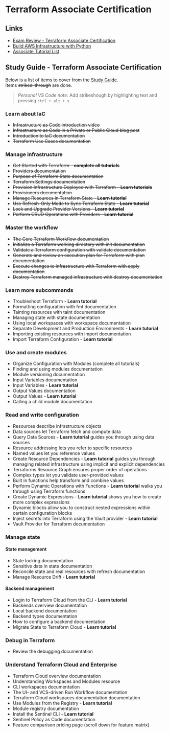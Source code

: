 # Terraform Associate Certification

## Links

- [Exam Review - Terraform Associate Certification](https://learn.hashicorp.com/tutorials/terraform/associate-review)
- [Build AWS Infrastructure with Python](https://learn.hashicorp.com/tutorials/terraform/cdktf-build-python?in=terraform/cdktf)
- [Associate Tutorial List](https://learn.hashicorp.com/collections/terraform/certification-associate-tutorials)

## Study Guide - Terraform Associate Certification

Below is a list of items to cover from the [Study Guide](https://learn.hashicorp.com/tutorials/terraform/associate-study).  
Items ~~striked-through~~ are done.

> *Personal VS Code note:* Add strikeshough by highlighting text and pressing `ctrl + alt + s`

### Learn about IaC

- ~~Infrastructure as Code introduction video~~
- ~~Infrastructure as Code in a Private or Public Cloud blog post~~
- ~~Introduction to IaC documentation~~
- ~~Terraform Use Cases documentation~~

### Manage infrastructure

- ~~Get Started with Terraform - **complete all tutorials**~~
- ~~Providers documentation~~
- ~~Purpose of Terraform State documentation~~
- ~~Terraform Settings documentation~~
- ~~Provision Infrastructure Deployed with Terraform - **Learn tutorials**~~
- ~~Provisioners documentation~~
- ~~Manage Resources in Terraform State - **Learn tutorial**~~
- ~~Use Refresh-Only Mode to Sync Terraform State - **Learn tutorial**~~
- ~~Lock and Upgrade Provider Versions - **Learn tutorial**~~
- ~~Perform CRUD Operations with Providers - **Learn tutorial**~~

### Master the workflow

- ~~The Core Terraform Workflow documentation~~
- ~~Initialize a Terraform working directory with init documentation~~
- ~~Validate a Terraform configuration with validate documentation~~
- ~~Generate and review an execution plan for Terraform with plan documentation~~
- ~~Execute changes to infrastructure with Terraform with apply documentation~~
- ~~Destroy Terraform managed infrastructure with destroy documentation~~

### Learn more subcommands

- Troubleshoot Terraform - **Learn tutorial**
- Formatting configuration with fmt documentation
- Tainting resources with taint documentation
- Managing state with state documentation
- Using local workspaces with workspace documentation
- Separate Development and Production Environments - **Learn tutorial**
- Importing existing resources with import documentation
- Import Terraform Configuration - **Learn tutorial**

### Use and create modules

- Organize Configuration with Modules (complete all tutorials)
- Finding and using modules documentation
- Module versioning documentation
- Input Variables documentation
- Input Variables - **Learn tutorial**
- Output Values documentation
- Output Values - **Learn tutorial**
- Calling a child module documentation

### Read and write configuration

- Resources describe infrastructure objects
- Data sources let Terraform fetch and compute data
- Query Data Sources - **Learn tutorial** guides you through using data sources
- Resource addressing lets you refer to specific resources
- Named values let you reference values
- Create Resource Dependencies - **Learn tutorial** guides you through managing related infrastructure using implicit and explicit dependencies
- Terraforms Resource Graph ensures proper order of operations
- Complex types let you validate user-provided values
- Built in functions help transform and combine values
- Perform Dynamic Operations with Functions - **Learn tutorial** walks you through using Terraform functions
- Create Dynamic Expressions - **Learn tutorial** shows you how to create more complex expressions
- Dynamic blocks allow you to construct nested expressions within certain configuration blocks
- Inject secrets into Terraform using the Vault provider - **Learn tutorial**
- Vault Provider for Terraform documentation

### Manage state

#### **State management**

- State locking documentation
- Sensitive data in state documentation
- Reconcile state and real resources with refresh documentation
- Manage Resource Drift - **Learn tutorial**

#### **Backend management**

- Login to Terraform Cloud from the CLI - **Learn tutorial**
- Backends overview documentation
- Local backend documentation
- Backend types documentation
- How to configure a backend documentation
- Migrate State to Terraform Cloud - **Learn tutorial**

### Debug in Terraform

- Review the debugging documentation

### Understand Terraform Cloud and Enterprise

- Terraform Cloud overview documentation
- Understanding Workspaces and Modules resource
- CLI workspaces documentation
- The UI- and VCS-driven Run Workflow documentation
- Terraform Cloud workspaces documentation documentation
- Use Modules from the Registry - **Learn tutorial**
- Module registry documentation
- Install the Sentinel CLI - **Learn tutorial**
- Sentinel Policy as Code documentation
- Feature comparison pricing page (scroll down for feature matrix)
